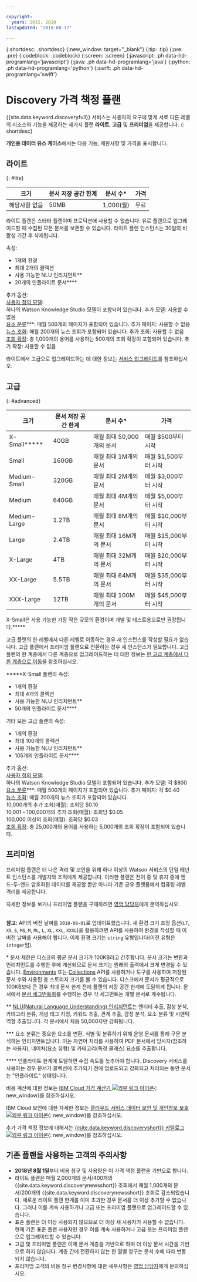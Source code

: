 ```yaml
---

copyright:
  years: 2015, 2018
lastupdated: "2018-08-17"

---
```


{:shortdesc: .shortdesc}
{:new_window: target="_blank"}
{:tip: .tip}
{:pre: .pre}
{:codeblock: .codeblock}
{:screen: .screen}
{:javascript: .ph data-hd-programlang='javascript'}
{:java: .ph data-hd-programlang='java'}
{:python: .ph data-hd-programlang='python'}
{:swift: .ph data-hd-programlang='swift'}

# Discovery 가격 책정 플랜

{{site.data.keyword.discoveryfull}} 서비스는 사용자의 요구에 맞게 서로 다른 레벨의 리소스와 기능을 제공하는 세가지 플랜 **라이트**, **고급** 및 **프리미엄**을 제공합니다.
{: shortdesc}

**개인용 데이터 유스 케이스**에서는 다음 기능, 제한사항 및 가격을 표시합니다.

## 라이트
{: #lite}

크기 | 문서 저장 공간 한계 | 문서 수\* | 가격
------ | ------ | ------ | ------  
해당사항 없음 | 50MB | 1,000(월) | 무료

라이트 플랜은 스타터 플랜이며 프로덕션에 사용할 수 없습니다. 유료 플랜으로 업그레이드할 때 수집된 모든 문서를 보존할 수 있습니다. 라이트 플랜 인스턴스는 30일의 비활성 기간 후 삭제됩니다. 

속성:
- 1개의 환경
- 최대 2개의 콜렉션
- 사용 가능한 NLU 인리치먼트\*\*
- 20개의 인플라이트 문서\*\*\*\* 

추가 옵션:<br> [사용자 정의 모델](/docs/services/discovery/integrate-wks.html#integrating-your-custom-model):<br>
하나의 Watson Knowledge Studio 모델이 포함되어 있습니다. 추가 모델: 사용할 수 없음<br>[요소 분류](/docs/services/discovery/element-classification.html)\*\*\*:
매월 500개의 페이지가 포함되어 있습니다. 추가 페이지: 사용할 수 없음<br>[뉴스 조회](/docs/services/discovery/watson-discovery-news.html):
매월 200개의 뉴스 조회가 포함되어 있습니다. 추가 조회: 사용할 수 없음<br>[조회 확장](/docs/services/discovery/using.html#query-expansion):
총 1,000개의 용어를 사용하는 500개의 조회 확장이 포함되어 있습니다. 추가 확장: 사용할 수 없음

라이트에서 고급으로 업그레이드하는 데 대한 정보는 [서비스 업그레이드](/docs/services/discovery/upgrading.html#service)를 참조하십시오.

## 고급
{: #advanced}

크기 | 문서 저장 공간 한계 | 문서 수\* | 가격
------ | ------ | ------ | ------ 
X-Small\*\*\*\*\* | 40GB | 매월 최대 50,000개의 문서 | 매월 $500부터 시작 
Small | 160GB | 매월 최대 1M개의 문서 | 매월 $1,500부터 시작 
Medium-Small | 320GB | 매월 최대 2M개의 문서 | 매월 $3,000부터 시작 
Medium| 640GB | 매월 최대 4M개의 문서 | 매월 $5,000부터 시작 
Medium-Large | 1.2TB | 매월 최대 8M개의 문서 | 매월 $10,000부터 시작 
Large| 2.4TB | 매월 최대 16M개의 문서 | 매월 $15,000부터 시작 
X-Large| 4TB | 매월 최대 32M개의 문서 | 매월 $20,000부터 시작 
XX-Large | 5.5TB | 매월 최대 64M개의 문서 | 매월 $35,000부터 시작 
XXX-Large | 12TB | 매월 최대 100M개의 문서 | 매월 $45,000부터 시작 

X-Small은 사용 가능한 가장 작은 규모의 환경이며 개발 및 테스트용으로만 권장됩니다.\*\*\*\*\*

고급 플랜의 한 레벨에서 다른 레벨로 이동하는 경우 새 인스턴스를 작성할 필요가 없습니다. 고급 플랜에서 프리미엄 플랜으로 전환하는 경우 새 인스턴스가 필요합니다. 고급 플랜의 한 계층에서 다른 계층으로 업그레이드하는 데 대한 정보는 [한 고급 계층에서 다른 계층으로 이동](/docs/services/discovery/upgrading.html#advanced)을 참조하십시오.

\*\*\*\*\*X-Small 플랜의 속성: 
- 1개의 환경
- 최대 4개의 콜렉션
- 사용 가능한 NLU 인리치먼트\*\*
- 50개의 인플라이트 문서\*\*\*\*

기타 모든 고급 플랜의 속성:
- 1개의 환경
- 최대 100개의 콜렉션
- 사용 가능한 NLU 인리치먼트\*\*
- 105개의 인플라이트 문서\*\*\*\*

추가 옵션:<br> [사용자 정의 모델](/docs/services/discovery/integrate-wks.html#integrating-your-custom-model):<br>
하나의 Watson Knowledge Studio 모델이 포함되어 있습니다. 추가 모델: 각 $800<br>[요소 분류](/docs/services/discovery/element-classification.html)\*\*\*:
매월 500개의 페이지가 포함되어 있습니다. 추가 페이지: 각 $0.40<br>[뉴스 조회](/docs/services/discovery/watson-discovery-news.html):
매월 200개의 뉴스 조회가 포함되어 있습니다.  
10,000개의 추가 조회(매월): 조회당 $0.10<br>
10,001 - 100,000개의 추가 조회(매월): 조회당 $0.05<br>
100,000 이상의 조회(매월): 조회당 $0.03<br>
[조회 확장](/docs/services/discovery/using.html#query-expansion):
총 25,000개의 용어를 사용하는 5,000개의 조회 확장이 포함되어 있습니다.

## 프리미엄
   
프리미엄 플랜은 더 나은 격리 및 보안을 위해 하나 이상의 Watson 서비스의 단일 테넌트 인스턴스를 개발자와 조직에게 제공합니다. 이러한 플랜은 전이 중 및 휴지 중에 엔드-투-엔드 암호화된 데이터를 제공할 뿐만 아니라 기존 공유 플랫폼에서 컴퓨팅 레벨 격리를 제공합니다. 

자세한 정보를 보거나 프리미엄 플랜을 구매하려면 [영업 담당자](https://ibm.biz/contact-wdc-premium)에게 문의하십시오. 
<br>
<br> 

**참고:** API의 버전 날짜를 `2018-08-01`로 업데이트했습니다. 새 환경 크기 조정 옵션(`LT`, `XS`, `S`, `MS`, `M`, `ML`, `L`, `XL`, `XXL`, `XXXL`)을 활용하려면 API를 사용하여 환경을 작성할 때 이 버전 날짜를 사용해야 합니다. 이제 환경 크기는 `string` 유형입니다(이전 유형은 `integer`임).

\* 문서 제한은 디스크의 평균 문서 크기가 100KB라고 간주합니다. 문서 크기는 변환과 인리치먼트를 수행한 후에 계산되므로 문서 크기는 원래의 출력에서 크게 변경될 수 있습니다. [Environments](https://www.ibm.com/watson/developercloud/discovery/api/v1/curl.html?curl#environments-api) 또는 [Collections](https://www.ibm.com/watson/developercloud/discovery/api/v1/curl.html?curl#collections-api) API를 사용하거나 도구를 사용하여 저장된 문서 수와 사용된 총 스토리지 크기를 볼 수 있습니다. 디스크에서 문서가 평균적으로 100KB보다 큰 경우 최대 문서 한계 전에 플랜의 저장 공간 한계에 도달하게 됩니다. 문서에서 [문서 세그먼트화](https://console.bluemix.net/docs/services/discovery/building.html#doc-segmentation)를 수행하는 경우 각 세그먼트는 개별 문서로 계수됩니다.

\*\* [NLU(Natural Language Understanding) 인리치먼트](https://console.bluemix.net/docs/services/discovery/building.html#adding-enrichments)는 엔티티 추출, 감성 분석, 카테고리 분류, 개념 태그 지정, 키워드 추출, 관계 추출, 감정 분석, 요소 분류 및 시맨틱 역할 추출입니다. 각 문서에서 처음 50,000자만 강화됩니다. 

\*\*\* 요소 분류는 중요한 요소를 변환, 식별 및 분류하기 위해 운영 문서를 통해 구문 분석하는 인리치먼트입니다. 이는 자연어 처리를 사용하여 PDF 문서에서 당사자(참조하는 사용자), 네이처(요소 유형) 및 카테고리(특정 클래스) 요소를 추출합니다.

\*\*\*\* 인플라이트 한계에 도달하면 수집 속도를 늦추어야 합니다. Discovery 서비스를 사용하는 경우 문서가 콜렉션에 추가되기 전에 업로드되고 강화되고 처리되는 동안 문서는 "인플라이트" 상태입니다.

비용 계산에 대한 정보는 [IBM Cloud 가격 계산기 ![외부 링크 아이콘](../../icons/launch-glyph.svg "외부 링크 아이콘")](https://console.bluemix.net/pricing/platform/watson){: new_window}를 참조하십시오.

IBM Cloud 보안에 대한 자세한 정보는 [클라우드 서비스 데이터 보안 및 개인정보 보호 ![외부 링크 아이콘](../../icons/launch-glyph.svg "외부 링크 아이콘")](https://www.ibm.com/software/sla/sladb.nsf/sla/csdsp?OpenDocument){: new_window}를 참조하십시오.

추가 가격 책정 정보에 대해서는 [{{site.data.keyword.discoveryshort}} 카탈로그 ![외부 링크 아이콘](../../icons/launch-glyph.svg "외부 링크 아이콘")](https://console.bluemix.net/catalog/services/discovery){: new_window}를 참조하십시오.

## 기존 플랜을 사용하는 고객의 주의사항

- **2018년 8월 1일**부터 비용 청구 및 사용량은 이 가격 책정 플랜을 기반으로 합니다.
- 라이트 플랜은 매월 2,000개의 문서/400개의 {{site.data.keyword.discoverynewsshort}} 조회에서 매월 1,000개의 문서/200개의 {{site.data.keyword.discoverynewsshort}} 조회로 감소되었습니다. 새로운 라이트 플랜 한계를 이미 초과한 경우 문서를 더 이상 추가할 수 없습니다. 그러나 이를 계속 사용하거나 고급 또는 프리미엄 플랜으로 업그레이드할 수 있습니다.
- 표준 플랜은 더 이상 사용되지 않으므로 더 이상 새 사용자가 사용할 수 없습니다. 현재 기존 표준 플랜 사용자인 경우 이를 계속 사용하거나 고급 또는 프리미엄 플랜으로 업그레이드할 수 있습니다.
- 고급 및 프리미엄 플랜은 이제 문서 계층을 기반으로 하며 더 이상 문서 시간을 기반으로 하지 않습니다. 계층 간에 전환하지 않는 한 월별 청구는 문서 수에 따라 변동되지 않습니다.
- 프리미엄 고객의 비용 청구 변경사항에 대한 세부사항은 [영업 담당자](https://ibm.biz/contact-wdc-premium)에게 문의하십시오.	
